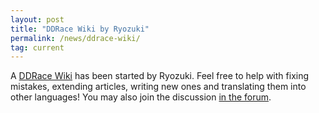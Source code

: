 ```yaml
---
layout: post
title: "DDRace Wiki by Ryozuki"
permalink: /news/ddrace-wiki/
tag: current
---
```

A [DDRace Wiki](http://wiki.ddnet.tw/) has been started by Ryozuki. Feel free to help with fixing mistakes, extending articles, writing new ones and translating them into other languages! You may also join the discussion [in the forum](//forum.ddnet.tw/viewtopic.php?t=2969).
